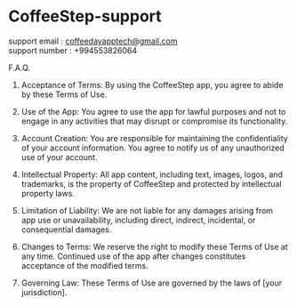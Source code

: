 # CoffeeStep-support
support email : coffeedayapptech@gmail.com                  
support number : +994553826064                            

F.A.Q.
1. Acceptance of Terms:
By using the CoffeeStep app, you agree to abide by these Terms of Use.

2. Use of the App:
You agree to use the app for lawful purposes and not to engage in any activities that may disrupt or compromise its functionality.

3. Account Creation:
You are responsible for maintaining the confidentiality of your account information. You agree to notify us of any unauthorized use of your account.

4. Intellectual Property:
All app content, including text, images, logos, and trademarks, is the property of CoffeeStep and protected by intellectual property laws.

5. Limitation of Liability:
We are not liable for any damages arising from app use or unavailability, including direct, indirect, incidental, or consequential damages.

6. Changes to Terms:
We reserve the right to modify these Terms of Use at any time. Continued use of the app after changes constitutes acceptance of the modified terms.

7. Governing Law:
These Terms of Use are governed by the laws of [your jurisdiction].
